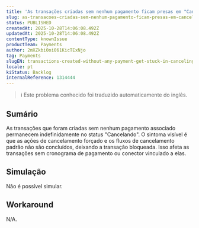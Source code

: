 ```yaml
---
title: 'As transações criadas sem nenhum pagamento ficam presas em "Cancelamento"'
slug: as-transacoes-criadas-sem-nenhum-pagamento-ficam-presas-em-cancelamento
status: PUBLISHED
createdAt: 2025-10-28T14:06:08.492Z
updatedAt: 2025-10-28T14:06:08.492Z
contentType: knownIssue
productTeam: Payments
author: 2mXZkbi0oi061KicTExNjo
tag: Payments
slugEN: transactions-created-without-any-payment-get-stuck-in-canceling
locale: pt
kiStatus: Backlog
internalReference: 1314444
---
```


>ℹ️ Este problema conhecido foi traduzido automaticamente do inglês.

## Sumário


As transações que foram criadas sem nenhum pagamento associado permanecem indefinidamente no status "Cancelando". O sintoma visível é que as ações de cancelamento forçado e os fluxos de cancelamento padrão não são concluídos, deixando a transação bloqueada. Isso afeta as transações sem cronograma de pagamento ou conector vinculado a elas.
## Simulação


Não é possível simular.


## Workaround


N/A.



